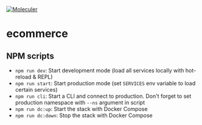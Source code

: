 [![Moleculer](https://badgen.net/badge/Powered%20by/Moleculer/0e83cd)](https://moleculer.services)

# ecommerce

## NPM scripts

- `npm run dev`: Start development mode (load all services locally with hot-reload & REPL)
- `npm run start`: Start production mode (set `SERVICES` env variable to load certain services)
- `npm run cli`: Start a CLI and connect to production. Don't forget to set production namespace with `--ns` argument in script
- `npm run dc:up`: Start the stack with Docker Compose
- `npm run dc:down`: Stop the stack with Docker Compose
